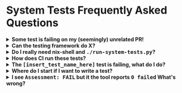 
<!--
This doc uses collapsible sections. This is a very delicate piece of markdown
and full of nuances. Make sure that you always have an empty line after
the closing of "summary" and "details".
-->

# System Tests Frequently Asked Questions

<details>
  <summary><strong>Some test is failing on my (seemingly) unrelated PR!</strong></summary>

  Due to the side-effectful nature of most of our components, sometimes a PR might seem unrelated but
  it actually is related. Most of the times, this will be because (A) you changed a log message or (B) you
  refactored a log message.

  - If you changed log messages, try reverting them back and see if the test starts passing again.
</details>

<details>
  <summary><strong>Can the testing framework do X?</strong></summary>

  The testing framework supports a wide range of use cases, as documented in `rs/tests/src/driver/test_env_api.rs`. 

  If the feature you need is not there, send the testing team a feature request! We'll be happy
  to implement it or discuss with you what/how to implement. We gladly accept PRs on all of our libraries
  and it helps a great bunch! :)
</details>

<details>
  <summary><strong>Do I really need nix-shell and <tt> ./run-system-tests.py</tt>?</strong></summary>

  No, but its highly advisable you use it. Running the system tests requires that the necessary binaries
  can be found on `$PATH`.
</details>

<details>
  <summary><strong>How does CI run these tests?</strong></summary>

  TL;DR: CI runs the `system-tests` binary directly, it does the necessary configuration explicitly.

  The CI aspect of system testing is owned by IDX. Still, if you want to see the gory details, check the relevant config files.
  As of Mar 22, 2021, [these are the relevant config files](../../../gitlab-ci/config/40--cargo-test--child-pipeline.yml), but
  they might be moved in the future.
</details>

<details>
  <summary><strong>The <tt>[insert_test_name_here]</tt> test is failing, what do I do?</strong></summary>

  Check the [TROUBLESHOOTING](TROUBLESHOOTING.md) document for a list of steps and self-checks
  you can perform yourself. If you still can't get the test to work or can't figure out why it is failing,
  please ask for help on slack (#eng-testing).
</details>

<details>
  <summary><strong>Where do I start if I want to write a test?</strong></summary>

  Check the [README](../README.md) and/or the [basic_health_test](../src/basic_health_test.rs).
</details>

<details>
  <summary><strong>I see <tt>Assessment: FAIL</tt> but it the tool reports <tt>0 failed</tt> What's wrong?</strong></summary>

  The system tests success condition is a little more involved than "the test produced the right result", in fact,
  it is: "the test produced the right result AND the health of the network was not compromised in the meanwhile".
  Hence, you should also not see the string `(there were soft failures)`, this means that some health check failed.
  The best way to find which health check failed is to search for "Failure" on the output.
</details>

